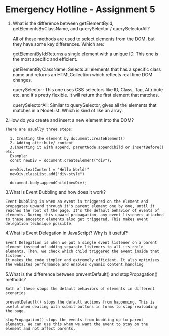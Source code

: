 # Emergency Hotline - Assignment 5

1. What is the difference between getElementById, getElementsByClassName, and querySelector / querySelectorAll?

   All of these methods are used to select elements from the DOM, but they have some key differences. Which are:

   getElementById:Returns a single element with a unique ID. This one is the most specific and efficient.

   getElementByClassName: Selects all elements that has a specific class name and returns an HTMLCollection which reflects real time DOM changes.

   querySelector: This one uses CSS selectors like ID, Class, Tag, Attribute etc. and it's pretty flexible. It will return the first element that matches.

   querySelectorAll: Similar to querySelector, gives all the elements that matches in a NodeList. Which is kind of like an array.

2.How do you create and insert a new element into the DOM?

    There are usually three steps:

      1. Creating the element by document.createElement()
      2. Adding attribute/ content
      3.Inserting it with append, parentNode.appendChild or insertBefore() etc.
      Example:
      const newDiv = document.createElement("div");

      newDiv.textContent = "Hello World!"
      newDiv.classList.add("div-style")

      document.body.appendChild(newDiv);

3.What is Event Bubbling and how does it work?

    Event bubbling is when an event is triggered on the element and propagates upward through it's parent element one by one, until it reaches the root of the page. It's the default behavior of events of elements. During this upward propagation, any event listeners attached to these ancestor elements also get triggered. This makes event delegation technique possible.

4.What is Event Delegation in JavaScript? Why is it useful?

    Event Delegation is when we put a single event listener on a parent element instead of adding separate listeners to all its child elements. Then, we check which child triggered the event inside that listener.
    It makes the code simpler and extremely efficient. It also optimizes the websites performance and enables dynamic content handling

5.What is the difference between preventDefault() and stopPropagation() methods?

    Both of these stops the default behaviors of elements in different scenarios

    preventDefault() stops the default actions from happening. This is useful when dealing with submit buttons in forms to stop realoading the page.

    stopPropagation() stops the events from bubbling up to parent elements. We can use this when we want the event to stay on the element and not affect parents.
